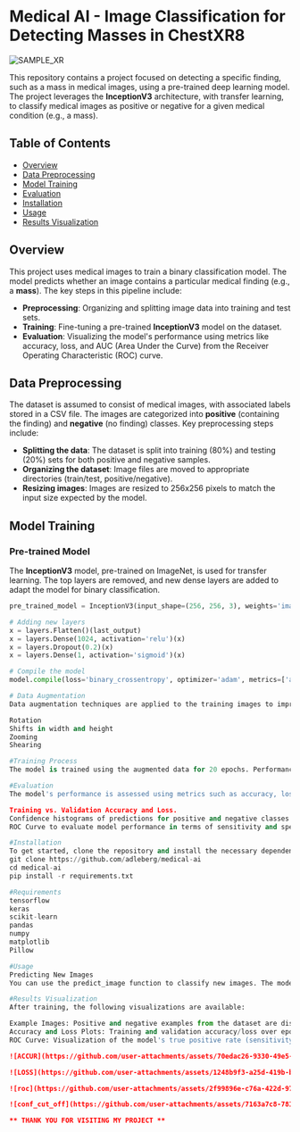 # Medical AI - Image Classification for Detecting Masses in ChestXR8
![SAMPLE_XR](https://github.com/user-attachments/assets/5e764eb4-e65a-440d-9d38-314c7814668d)


This repository contains a project focused on detecting a specific finding, such as a mass in medical images, using a pre-trained deep learning model. The project leverages the **InceptionV3** architecture, with transfer learning, to classify medical images as positive or negative for a given medical condition (e.g., a mass).

## Table of Contents

- [Overview](#overview)
- [Data Preprocessing](#data-preprocessing)
- [Model Training](#model-training)
- [Evaluation](#evaluation)
- [Installation](#installation)
- [Usage](#usage)
- [Results Visualization](#results-visualization)


## Overview

This project uses medical images to train a binary classification model. The model predicts whether an image contains a particular medical finding (e.g., a **mass**). The key steps in this pipeline include:

- **Preprocessing**: Organizing and splitting image data into training and test sets.
- **Training**: Fine-tuning a pre-trained **InceptionV3** model on the dataset.
- **Evaluation**: Visualizing the model's performance using metrics like accuracy, loss, and AUC (Area Under the Curve) from the Receiver Operating Characteristic (ROC) curve.

## Data Preprocessing

The dataset is assumed to consist of medical images, with associated labels stored in a CSV file. The images are categorized into **positive** (containing the finding) and **negative** (no finding) classes. Key preprocessing steps include:

- **Splitting the data**: The dataset is split into training (80%) and testing (20%) sets for both positive and negative samples.
- **Organizing the dataset**: Image files are moved to appropriate directories (train/test, positive/negative).
- **Resizing images**: Images are resized to 256x256 pixels to match the input size expected by the model.
  
## Model Training

### Pre-trained Model

The **InceptionV3** model, pre-trained on ImageNet, is used for transfer learning. The top layers are removed, and new dense layers are added to adapt the model for binary classification.

```python
pre_trained_model = InceptionV3(input_shape=(256, 256, 3), weights='imagenet', include_top=False)

# Adding new layers
x = layers.Flatten()(last_output)
x = layers.Dense(1024, activation='relu')(x)
x = layers.Dropout(0.2)(x)
x = layers.Dense(1, activation='sigmoid')(x)

# Compile the model
model.compile(loss='binary_crossentropy', optimizer='adam', metrics=['acc'])

# Data Augmentation
Data augmentation techniques are applied to the training images to improve model generalization. These include:

Rotation
Shifts in width and height
Zooming
Shearing

#Training Process
The model is trained using the augmented data for 20 epochs. Performance is evaluated on the test set.

#Evaluation
The model's performance is assessed using metrics such as accuracy, loss, and the ROC curve. Plots are generated to visualize the following:

Training vs. Validation Accuracy and Loss.
Confidence histograms of predictions for positive and negative classes.
ROC Curve to evaluate model performance in terms of sensitivity and specificity.

#Installation
To get started, clone the repository and install the necessary dependencies:
git clone https://github.com/adleberg/medical-ai
cd medical-ai
pip install -r requirements.txt

#Requirements
tensorflow
keras
scikit-learn
pandas
numpy
matplotlib
Pillow

#Usage
Predicting New Images
You can use the predict_image function to classify new images. The model expects images to be resized to 256x256 pixels.

#Results Visualization
After training, the following visualizations are available:

Example Images: Positive and negative examples from the dataset are displayed.
Accuracy and Loss Plots: Training and validation accuracy/loss over epochs.
ROC Curve: Visualization of the model's true positive rate (sensitivity) against the false positive rate (1-specificity).

![ACCUR](https://github.com/user-attachments/assets/70edac26-9330-49e5-8730-b857fb5ddd40)

![LOSS](https://github.com/user-attachments/assets/1248b9f3-a25d-419b-bc7e-e2382892e968)

![roc](https://github.com/user-attachments/assets/2f99896e-c76a-422d-979e-0b76b80485fb)

![conf_cut_off](https://github.com/user-attachments/assets/7163a7c8-7810-4c90-8efa-eabdd5ea74b0)

** THANK YOU FOR VISITING MY PROJECT **
